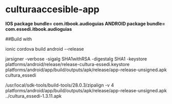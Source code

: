 # culturaaccesible-app


<strong>IOS package bundle=  com.itbook.audioguias
ANDROID package bundle= com.essedi.itbook.audioguias</strong>

##Build with

<p>
ionic cordova build android --release 

jarsigner -verbose -sigalg SHA1withRSA -digestalg SHA1 -keystore platforms/android/release/release-cultura-essedi.keystore platforms/android/app/build/outputs/apk/release/app-release-unsigned.apk cultura_essedi

/usr/local/sdk-tools/build-tools/28.0.3/zipalign -v 4 platforms/android/app/build/outputs/apk/release/app-release-unsigned.apk ../cultura_essedi-1.3.11.apk
</p>




